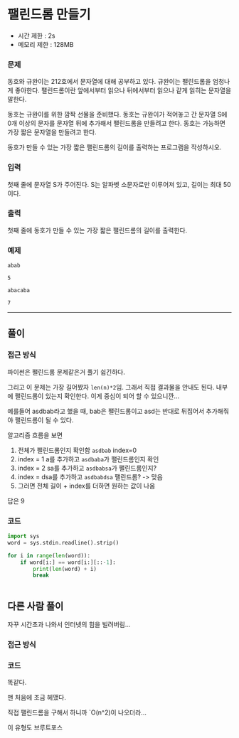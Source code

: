 # 팰린드롬 만들기

- 시간 제한 : 2s
- 메모리 제한 : 128MB

### 문제

동호와 규완이는 212호에서 문자열에 대해 공부하고 있다. 규완이는 팰린드롬을 엄청나게 좋아한다. 팰린드롬이란 앞에서부터 읽으나 뒤에서부터 읽으나 같게 읽히는 문자열을 말한다.

동호는 규완이를 위한 깜짝 선물을 준비했다. 동호는 규완이가 적어놓고 간 문자열 S에 0개 이상의 문자를 문자열 뒤에 추가해서 팰린드롬을 만들려고 한다. 동호는 가능하면 가장 짧은 문자열을 만들려고 한다.

동호가 만들 수 있는 가장 짧은 팰린드롬의 길이를 출력하는 프로그램을 작성하시오.

### 입력

첫째 줄에 문자열 S가 주어진다. S는 알파벳 소문자로만 이루어져 있고, 길이는 최대 50이다.

### 출력

첫째 줄에 동호가 만들 수 있는 가장 짧은 팰린드롬의 길이를 출력한다.


### 예제
```angular2html
abab
```
`5`

```angular2html
abacaba
```
`7`

---
## 풀이

### 접근 방식
파이썬은 팰린드롬 문제같은거 풀기 쉽긴하다.

그리고 이 문제는 가장 길어봤자 `len(n)*2`임. 그래서 직접 결과물을 안내도 된다.
내부에 팰린드롬이 있는지 확인한다.
이게 중심이 되어 할 수 있으니깐...

예를들어
asdbab라고 했을 때, bab은 팰린드롬이고 asd는 반대로 뒤집어서 추가해줘야 팰린드롬이 될 수 있다.

알고리즘 흐름을 보면

1. 전체가 팰린드롬인지 확인함 `asdbab` index=0
2. index = 1 a를 추가하고 `asdbaba`가 팰린드롬인지 확인
3. index = 2 sa를 추가하고 `asdbabsa`가 팰린드롬인지?
4. index = dsa를 추가하고 `asdbabdsa` 팰린드롬? -> 맞음
5. 그러면 전체 길이 + index를 더하면 원하는 값이 나옴

답은 9

### 코드
```python
import sys
word = sys.stdin.readline().strip()

for i in range(len(word)):
    if word[i:] == word[i:][::-1]:
        print(len(word) + i)
        break
    
```

## 다른 사람 풀이
자꾸 시간초과 나와서 인터넷의 힘을 빌려버림...
### 접근 방식

### 코드
똑같다.

맨 처음에 조금 헤맸다.

직접 팰린드롬을 구해서 하니까 `O(n^2)이 나오더라...

이 유형도 브루트포스